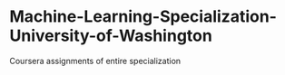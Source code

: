 # Machine-Learning-Specialization-University-of-Washington
Coursera assignments of entire specialization
